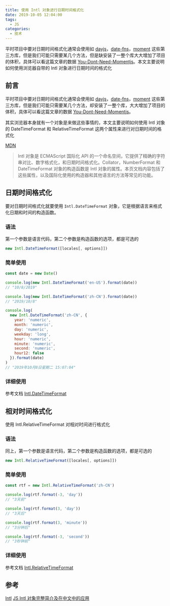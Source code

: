 ```yaml
---
title: 使用 Intl 对象进行日期时间格式化
date: 2019-10-05 12:04:00
tags:
  - JS
categories:
  - 技术
---
```


平时项目中要对日期时间格式化通常会使用如 [dayjs](https://github.com/iamkun/dayjs)，[date-fns](https://github.com/date-fns/date-fns)，[moment](https://github.com/moment/moment) 这些第三方库，但是我们可能只需要某几个方法，但是缺安装了一整个库大大增加了项目的体积，具体可以看这篇文章的数据 [You-Dont-Need-Momentjs](https://github.com/you-dont-need/You-Dont-Need-Momentjs)。本文主要说明如何使用浏览器自带的 Intl 对象进行日期时间的格式化

<!--more-->

## 前言

平时项目中要对日期时间格式化通常会使用如 [dayjs](https://github.com/iamkun/dayjs)，[date-fns](https://github.com/date-fns/date-fns)，[moment](https://github.com/moment/moment) 这些第三方库，但是我们可能只需要某几个方法，却安装了一整个库，大大增加了项目的体积，具体可以看这篇文章的数据 [You-Dont-Need-Momentjs](https://github.com/you-dont-need/You-Dont-Need-Momentjs)。

其实浏览器本身就有一个对象是来做这些事情的，本文主要说明如何使用 Intl 对象的 DateTimeFormat 和 RelativeTimeFormat 这两个属性来进行对日期时间的格式化

[MDN](https://developer.mozilla.org/zh-CN/docs/Web/JavaScript/Reference/Global_Objects/Intl)

> Intl 对象是 ECMAScript 国际化 API 的一个命名空间，它提供了精确的字符串对比、数字格式化，和日期时间格式化。Collator，NumberFormat 和 DateTimeFormat 对象的构造函数是 Intl 对象的属性。本页文档内容包括了这些属性，以及国际化使用的构造器和其他语言的方法等常见的功能。

## 日期时间格式化

要对日期时间格式化就要使用 `Intl.DateTimeFormat` 对象，它是根据语言来格式化日期和时间的构造函数。

### 语法

第一个参数是语言代码，第二个参数是构造函数的选项，都是可选的

```js
new Intl.DateTimeFormat([locales[, options]])
```

### 简单使用

```js
const date = new Date()

console.log(new Intl.DateTimeFormat('en-US').format(date))
// "10/8/2019"

console.log(new Intl.DateTimeFormat('zh-CN').format(date))
// "2019/10/8"

console.log(
  new Intl.DateTimeFormat('zh-CN', {
    year: 'numeric',
    month: 'numeric',
    day: 'numeric',
    weekday: 'long',
    hour: 'numeric',
    minute: 'numeric',
    second: 'numeric',
    hour12: false
  }).format(date)
)
// "2019年10月8日星期二 15:07:04"
```

### 详细使用

参考文档 [Intl.DateTimeFormat](https://developer.mozilla.org/zh-CN/docs/Web/JavaScript/Reference/Global_Objects/DateTimeFormat)

## 相对时间格式化

使用 Intl.RelativeTimeFormat 对相对时间进行格式化

### 语法

同上，第一个参数是语言代码，第二个参数是构造函数的选项，都是可选的

```js
new Intl.RelativeTimeFormat([locales[, options]])
```

### 简单使用

```js
const rtf = new Intl.RelativeTimeFormat('zh-CN')

console.log(rtf.format(-3, 'day'))
// "3天前"

console.log(rtf.format(3, 'day'))
// "3天后"

console.log(rtf.format(3, 'minute'))
// "3分钟后"

console.log(rtf.format(-3, 'second'))
// "3秒钟前"
```

### 详细使用

参考文档 [Intl.RelativeTimeFormat](https://developer.mozilla.org/zh-CN/docs/Web/JavaScript/Reference/Global_Objects/RelativeTimeFormat#%E5%8F%82%E6%95%B0)

## 参考

[Intl](https://www.zhangxinxu.com/wordpress/2019/09/js-intl-zh/)
[JS Intl 对象完整简介及在中文中的应用](https://developer.mozilla.org/zh-CN/docs/Web/JavaScript/Reference/Global_Objects/Intl)
